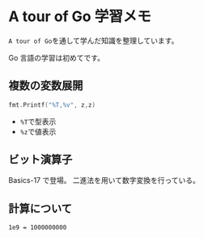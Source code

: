 # A tour of Go 学習メモ

`A tour of Go`を通して学んだ知識を整理しています。

Go 言語の学習は初めてです。

## 複数の変数展開

```go
fmt.Printf("%T,%v", z,z)
```

- `%T`で型表示
- `%z`で値表示

## ビット演算子

Basics-17 で登場。
二進法を用いて数字変換を行っている。

## 計算について

`1e9 = 1000000000`
